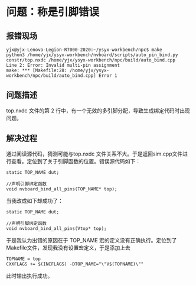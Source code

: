 # 问题：称是引脚错误
## 报错现场
```
yjx@yjx-Lenovo-Legion-R7000-2020:~/ysyx-workbench/npc$ make
python3 /home/yjx/ysyx-workbench/nvboard/scripts/auto_pin_bind.py constr/top.nxdc /home/yjx/ysyx-workbench/npc/build/auto_bind.cpp
Line 2: Error: Invalid multi-pin assignment
make: *** [Makefile:28: /home/yjx/ysyx-workbench/npc/build/auto_bind.cpp] Error 1
```
## 问题描述
top.nxdc 文件的第 2 行中，有一个无效的多引脚分配，导致生成绑定代码时出现问题。
## 解决过程
通过阅读源代码，猜测可能与top.nxdc 文件关系不大。于是返回sim.cpp文件进行查看。定位到了关于引脚函数的位置。错误源代码如下：
```
static TOP_NAME dut;

//声明引脚绑定函数
void nvboard_bind_all_pins(TOP_NAME* top);
```

当我改成如下却成功了：
```
static TOP_NAME dut;

//声明引脚绑定函数
void nvboard_bind_all_pins(Vtop* top);
```
于是我认为出错的原因在于 TOP_NAME 宏的定义没有正确执行。定位到了Makefile文件，发现我没有设置宏定义，于是添加上去
```
TOPNAME = top
CXXFLAGS += $(INCFLAGS) -DTOP_NAME="\"V$(TOPNAME)\""
```
此时输出执行成功。